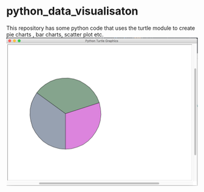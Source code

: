 # python_data_visualisaton

This repository has some python code that uses the turtle module to create pie charts , bar charts, scatter plot etc.
![Pie Chart](https://github.com/ntuifranklin/python_data_visualisaton/blob/master/piechart.png)

